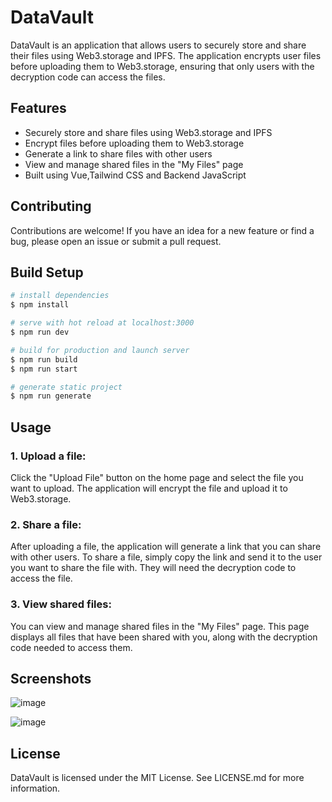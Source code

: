 # DataVault
DataVault is an application that allows users to securely store and share their files using Web3.storage and IPFS. The application encrypts user files before uploading them to Web3.storage, ensuring that only users with the decryption code can access the files.

## Features
* Securely store and share files using Web3.storage and IPFS
* Encrypt files before uploading them to Web3.storage
* Generate a link to share files with other users
* View and manage shared files in the "My Files" page
* Built using Vue,Tailwind CSS and Backend JavaScript

## Contributing
Contributions are welcome! If you have an idea for a new feature or find a bug, please open an issue or submit a pull request.

## Build Setup

```bash
# install dependencies
$ npm install

# serve with hot reload at localhost:3000
$ npm run dev

# build for production and launch server
$ npm run build
$ npm run start

# generate static project
$ npm run generate
```
## Usage
### 1. Upload a file:
Click the "Upload File" button on the home page and select the file you want to upload. The application will encrypt the file and upload it to Web3.storage.

### 2. Share a file:
After uploading a file, the application will generate a link that you can share with other users. To share a file, simply copy the link and send it to the user you want to share the file with. They will need the decryption code to access the file.

### 3. View shared files:
You can view and manage shared files in the "My Files" page. This page displays all files that have been shared with you, along with the decryption code needed to access them.

## Screenshots

![image](https://user-images.githubusercontent.com/91585064/231111116-30862ace-48d1-4da0-a3d7-d0155e16d6d1.png)


![image](https://user-images.githubusercontent.com/91585064/231111510-9311abc6-692d-443a-8c06-f7019094b253.png)


## License
DataVault is licensed under the MIT License. See LICENSE.md for more information.
